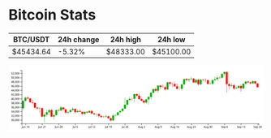 # Bitcoin Stats

BTC/USDT|24h change|24h high|24h low|
|---|---|---|---|
|$45434.64|-5.32%|$48333.00|$45100.00|

<img src="./chart.svg">
